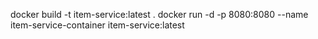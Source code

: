 docker build -t item-service:latest .
docker run -d -p 8080:8080 --name item-service-container item-service:latest
